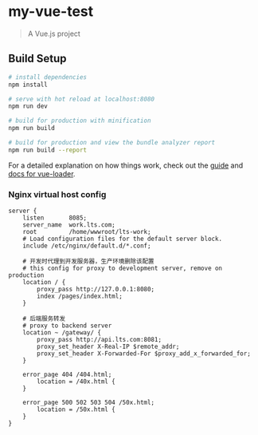 # my-vue-test

> A Vue.js project

## Build Setup

``` bash
# install dependencies
npm install

# serve with hot reload at localhost:8080
npm run dev

# build for production with minification
npm run build

# build for production and view the bundle analyzer report
npm run build --report
```

For a detailed explanation on how things work, check out the [guide](http://vuejs-templates.github.io/webpack/) and [docs for vue-loader](http://vuejs.github.io/vue-loader).


### Nginx virtual host config
```
server {
    listen       8085;
    server_name  work.lts.com;
    root         /home/wwwroot/lts-work;
    # Load configuration files for the default server block.
    include /etc/nginx/default.d/*.conf;

    # 开发时代理到开发服务器，生产环境删除该配置
    # this config for proxy to development server, remove on production
    location / {
        proxy_pass http://127.0.0.1:8080;
        index /pages/index.html;
    }

    # 后端服务转发
    # proxy to backend server
    location ~ /gateway/ {
        proxy_pass http://api.lts.com:8081;
        proxy_set_header X-Real-IP $remote_addr;
        proxy_set_header X-Forwarded-For $proxy_add_x_forwarded_for;
    }

    error_page 404 /404.html;
        location = /40x.html {
    }

    error_page 500 502 503 504 /50x.html;
        location = /50x.html {
    }
}
```
